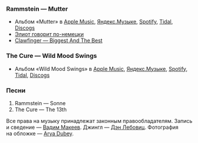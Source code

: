 ### Rammstein — Mutter

- Альбом «Mutter» в
	[Apple Music](https://music.apple.com/album/1440770702),
	[Яндекс.Музыке](https://music.yandex.com/album/3542),
	[Spotify](https://open.spotify.com/album/1CtTTpKbHU8KbHRB4LmBbv),
	[Tidal](https://tidal.com/browse/album/2317866),
	[Discogs](https://www.discogs.com/master/95285)
- [Элиот говорит по-немецки](https://youtu.be/juoGcpMPpvg)
- [Clawfinger — Biggest And The Best](https://youtu.be/NDYzZ5fvEm0)

### The Cure — Wild Mood Swings

- Альбом «Wild Mood Swings» в
	[Apple Music](https://music.apple.com/album/1443857517),
	[Яндекс.Музыке](https://music.yandex.com/album/2510707),
	[Spotify](https://open.spotify.com/album/4VArO919KzAphNk7Kei20g),
	[Tidal](https://tidal.com/browse/album/635201),
	[Discogs](https://www.discogs.com/master/32090)

### Песни

1. Rammstein — Sonne
2. The Cure — The 13th

Все права на музыку принадлежат законным правообладателям.
Запись и сведение — [Вадим Макеев](https://twitter.com/pepelsbey).
Джингл — [Дэн Лебовиц](https://www.youtube.com/channel/UC38A5qHrlc_Zgua7vL4b96w).
Фотография на обложке — [Arya Dubey](https://unsplash.com/photos/8eYI8qcEFxI).
